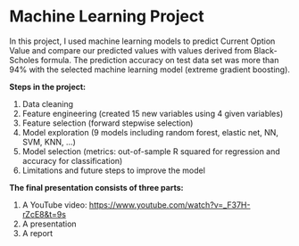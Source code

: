 # Machine Learning Project

In this project, I used machine learning models to predict Current Option Value and compare our predicted values with values derived from Black-Scholes formula. The prediction accuracy on test data set was more than 94% with the selected machine learning model (extreme gradient boosting). 

**Steps in the project:**
  1. Data cleaning
  2. Feature engineering (created 15 new variables using 4 given variables)
  3. Feature selection (forward stepwise selection)
  4. Model exploration (9 models including random forest, elastic net, NN, SVM, KNN, ...)
  5. Model selection (metrics: out-of-sample R squared for regression and accuracy for classification)
  6. Limitations and future steps to improve the model

**The final presentation consists of three parts:**
  1. A YouTube video: https://www.youtube.com/watch?v=_F37H-rZcE8&t=9s
  2. A presentation
  3. A report
